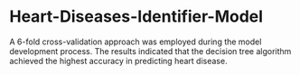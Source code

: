# Heart-Diseases-Identifier-Model
A 6-fold cross-validation approach was employed during the model development process. The results indicated that the decision tree algorithm achieved the highest accuracy in predicting heart disease.
